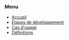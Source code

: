 ### Menu
 * [Accueil](../../README.md)
 * [Etapes de développement](../../_etape_dev.md)
 * [Cas d'usage](../../_uc.md)
 * [Définitions](../../_definition.md)
